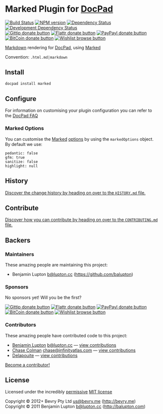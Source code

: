 # Marked Plugin for [DocPad](http://docpad.org)

<!-- BADGES/ -->

[![Build Status](http://img.shields.io/travis-ci/docpad/docpad-plugin-marked.png?branch=master)](http://travis-ci.org/docpad/docpad-plugin-marked "Check this project's build status on TravisCI")
[![NPM version](http://badge.fury.io/js/docpad-plugin-marked.png)](https://npmjs.org/package/docpad-plugin-marked "View this project on NPM")
[![Dependency Status](https://david-dm.org/docpad/docpad-plugin-marked.png?theme=shields.io)](https://david-dm.org/docpad/docpad-plugin-marked)
[![Development Dependency Status](https://david-dm.org/docpad/docpad-plugin-marked/dev-status.png?theme=shields.io)](https://david-dm.org/docpad/docpad-plugin-marked#info=devDependencies)<br/>
[![Gittip donate button](http://img.shields.io/gittip/docpad.png)](https://www.gittip.com/docpad/ "Donate weekly to this project using Gittip")
[![Flattr donate button](http://img.shields.io/flattr/donate.png?color=yellow)](http://flattr.com/thing/344188/balupton-on-Flattr "Donate monthly to this project using Flattr")
[![PayPayl donate button](http://img.shields.io/paypal/donate.png?color=yellow)](https://www.paypal.com/cgi-bin/webscr?cmd=_s-xclick&hosted_button_id=QB8GQPZAH84N6 "Donate once-off to this project using Paypal")
[![BitCoin donate button](http://img.shields.io/bitcoin/donate.png?color=yellow)](https://coinbase.com/checkouts/9ef59f5479eec1d97d63382c9ebcb93a "Donate once-off to this project using BitCoin")
[![Wishlist browse button](http://img.shields.io/wishlist/browse.png?color=yellow)](http://amzn.com/w/2F8TXKSNAFG4V "Buy an item on our wishlist for us")

<!-- /BADGES -->


[Markdown](http://daringfireball.net/projects/markdown/) rendering for [DocPad](http://docpad.org), using [Marked](https://github.com/chjj/marked)

Convention:  `.html.md|markdown`


<!-- INSTALL/ -->

## Install

``` bash
docpad install marked
```

<!-- /INSTALL -->


## Configure
For information on customising your plugin configuration you can refer to the [DocPad FAQ](https://github.com/bevry/docpad/wiki/FAQ)

### Marked Options
You can customise the [Marked](https://github.com/chjj/marked) [options](https://github.com/chjj/marked#options) by using the `markedOptions` object. By default we use:

	pedantic: false
	gfm: true
	sanitize: false
	highlight: null


<!-- HISTORY/ -->

## History
[Discover the change history by heading on over to the `HISTORY.md` file.](https://github.com/docpad/docpad-plugin-marked/blob/master/HISTORY.md#files)

<!-- /HISTORY -->


<!-- CONTRIBUTE/ -->

## Contribute

[Discover how you can contribute by heading on over to the `CONTRIBUTING.md` file.](https://github.com/docpad/docpad-plugin-marked/blob/master/CONTRIBUTING.md#files)

<!-- /CONTRIBUTE -->


<!-- BACKERS/ -->

## Backers

### Maintainers

These amazing people are maintaining this project:

- Benjamin Lupton <b@lupton.cc> (https://github.com/balupton)

### Sponsors

No sponsors yet! Will you be the first?

[![Gittip donate button](http://img.shields.io/gittip/docpad.png)](https://www.gittip.com/docpad/ "Donate weekly to this project using Gittip")
[![Flattr donate button](http://img.shields.io/flattr/donate.png?color=yellow)](http://flattr.com/thing/344188/balupton-on-Flattr "Donate monthly to this project using Flattr")
[![PayPayl donate button](http://img.shields.io/paypal/donate.png?color=yellow)](https://www.paypal.com/cgi-bin/webscr?cmd=_s-xclick&hosted_button_id=QB8GQPZAH84N6 "Donate once-off to this project using Paypal")
[![BitCoin donate button](http://img.shields.io/bitcoin/donate.png?color=yellow)](https://coinbase.com/checkouts/9ef59f5479eec1d97d63382c9ebcb93a "Donate once-off to this project using BitCoin")
[![Wishlist browse button](http://img.shields.io/wishlist/browse.png?color=yellow)](http://amzn.com/w/2F8TXKSNAFG4V "Buy an item on our wishlist for us")

### Contributors

These amazing people have contributed code to this project:

- [Benjamin Lupton](https://github.com/balupton) <b@lupton.cc> — [view contributions](https://github.com/docpad/docpad-plugin-marked/commits?author=balupton)
- [Chase Colman](https://github.com/chase) <chase@infinityatlas.com> — [view contributions](https://github.com/docpad/docpad-plugin-marked/commits?author=chase)
- [Delapouite](https://github.com/Delapouite) — [view contributions](https://github.com/docpad/docpad-plugin-marked/commits?author=Delapouite)

[Become a contributor!](https://github.com/docpad/docpad-plugin-marked/blob/master/CONTRIBUTING.md#files)

<!-- /BACKERS -->


<!-- LICENSE/ -->

## License

Licensed under the incredibly [permissive](http://en.wikipedia.org/wiki/Permissive_free_software_licence) [MIT license](http://creativecommons.org/licenses/MIT/)

Copyright &copy; 2012+ Bevry Pty Ltd <us@bevry.me> (http://bevry.me)
<br/>Copyright &copy; 2011 Benjamin Lupton <b@lupton.cc> (http://balupton.com)

<!-- /LICENSE -->


